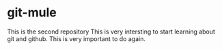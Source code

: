 # git-mule
This is the second repository
This is very intersting to start learning about git and github.
This is very important to do again.
